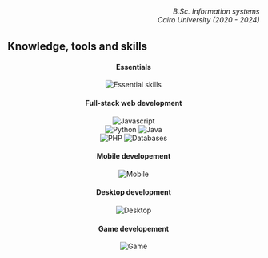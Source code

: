 <h6 align="right">
  <i>
    B.Sc. Information systems<br/>Cairo University (2020 - 2024)
  </i>
</h6> 

<h2 align="left">
  Knowledge, tools and skills
</h2>

<h4 align="center">
  Essentials
</h4>

<p align="center">
  <img src="https://skillicons.dev/icons?i=linux,bash,git,github,docker" alt="Essential skills" />
</p>

<h4 align="center">
  Full-stack web development
</h4>

<p align="center">
  <img src="https://skillicons.dev/icons?i=next,typescript,mongodb,expressjs,react,nodejs" alt="Javascript" />
  <br/>
  <img src="https://skillicons.dev/icons?i=python,fastapi,flask,django" alt="Python" />
  <img src="https://skillicons.dev/icons?i=java" alt="Java" />
  <br/>
  <img src="https://skillicons.dev/icons?i=php,laravel" alt="PHP" />
  <img src="https://skillicons.dev/icons?i=mysql,postgresql" alt="Databases" />
</p>

<h4 align="center">
  Mobile developement
</h4>

<p align="center">
  <img src="https://skillicons.dev/icons?i=flutter,react,kotlin,androidstudio" alt="Mobile" />
</p>

<h4 align="center">
  Desktop development
</h4>

<p align="center">
  <img src="https://skillicons.dev/icons?i=qt,cpp,c,python,vala,gtk" alt="Desktop" />
</p>

<h4 align="center">
  Game developement
</h4>

<p align="center">
  <img src="https://skillicons.dev/icons?i=godot,unity,cs,python,typescript" alt="Game" />
</p>

